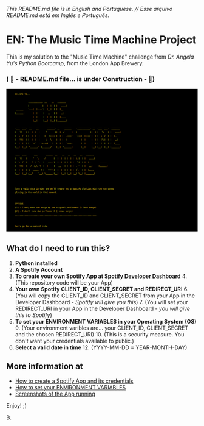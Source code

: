_This README.md file is in English and Portuguese. // Esse arquivo README.md está em Inglês e Português._
# EN: The Music Time Machine Project

This is my solution to the "Music Time Machine" challenge from _Dr. Angela Yu's Python Bootcamp_, from the London 
App Brewery.

### ( 🚧 - README.md file... is under Construction -  🚧)


![a screenshot of the output welcome message to my version of the "music time machine" challenge](mtm_00.png)

## What do I need to run this?

1. **Python installed**
2. **A Spotify Account**
3. **To create your own Spotify App at [Spotify Developer Dashboard](https://developer.spotify.com/dashboard/)**
   4. (This repository code will be your App)
5. **Your own Spotify CLIENT_ID, CLIENT_SECRET and REDIRECT_URI**
   6. (You will copy the CLIENT_ID and CLIENT_SECRET from your App in the Developer Dashboard - _Spotify will give 
      you this_)
   7. (You will set your REDIRECT_URI in your App in the Developer Dashboard - _you will give this to Spotify_)
8. **To set your ENVIRONMENT VARIABLES in your Operating System (OS)**
   9. (Your environment varibles are... your CLIENT_ID, CLIENT_SECRET and the chosen REDIRECT_URI)
   10. (This is a security measure. You don't want your credentials available to public.)
11. **Select a valid date in time**
    12. (YYYY-MM-DD = YEAR-MONTH-DAY)

## More information at

- [How to create a Spotify App and its credentials]()
- [How to set your ENVIRONMENT VARIABLES]()
- [Screenshots of the App running]()

Enjoy! ;)

B.

